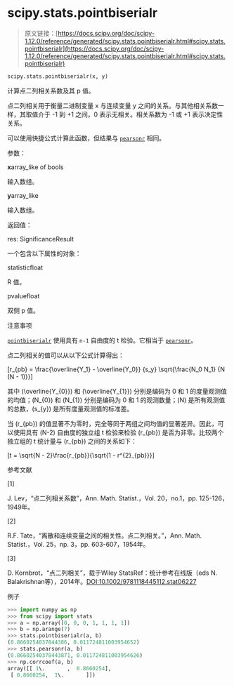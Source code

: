 # scipy.stats.pointbiserialr

> 原文链接：[https://docs.scipy.org/doc/scipy-1.12.0/reference/generated/scipy.stats.pointbiserialr.html#scipy.stats.pointbiserialr](https://docs.scipy.org/doc/scipy-1.12.0/reference/generated/scipy.stats.pointbiserialr.html#scipy.stats.pointbiserialr)

```py
scipy.stats.pointbiserialr(x, y)
```

计算点二列相关系数及其 p 值。

点二列相关用于衡量二进制变量 x 与连续变量 y 之间的关系。与其他相关系数一样，其取值介于 -1 到 +1 之间，0 表示无相关。相关系数为 -1 或 +1 表示决定性关系。

可以使用快捷公式计算此函数，但结果与 [`pearsonr`](scipy.stats.pearsonr.html#scipy.stats.pearsonr "scipy.stats.pearsonr") 相同。

参数：

**x**array_like of bools

输入数组。

**y**array_like

输入数组。

返回值：

res: SignificanceResult

一个包含以下属性的对象：

statisticfloat

R 值。

pvaluefloat

双侧 p 值。

注意事项

[`pointbiserialr`](#scipy.stats.pointbiserialr "scipy.stats.pointbiserialr") 使用具有 `n-1` 自由度的 t 检验。它相当于 [`pearsonr`](scipy.stats.pearsonr.html#scipy.stats.pearsonr "scipy.stats.pearsonr")。

点二列相关的值可以从以下公式计算得出：

\[r_{pb} = \frac{\overline{Y_1} - \overline{Y_0}} {s_y} \sqrt{\frac{N_0 N_1} {N (N - 1)}}\]

其中 \(\overline{Y_{0}}\) 和 \(\overline{Y_{1}}\) 分别是编码为 0 和 1 的度量观测值的均值；\(N_{0}\) 和 \(N_{1}\) 分别是编码为 0 和 1 的观测数量；\(N\) 是所有观测值的总数，\(s_{y}\) 是所有度量观测值的标准差。

当 \(r_{pb}\) 的值显著不为零时，完全等同于两组之间均值的显著差异。因此，可以使用具有 \(N-2\) 自由度的独立组 t 检验来检验 \(r_{pb}\) 是否为非零。比较两个独立组的 t 统计量与 \(r_{pb}\) 之间的关系如下：

\[t = \sqrt{N - 2}\frac{r_{pb}}{\sqrt{1 - r^{2}_{pb}}}\]

参考文献

[1]

J. Lev，“点二列相关系数”，Ann. Math. Statist.，Vol. 20，no.1，pp. 125-126，1949年。

[2]

R.F. Tate，“离散和连续变量之间的相关性。点二列相关。”，Ann. Math. Statist.，Vol. 25，np. 3，pp. 603-607，1954年。

[3]

D. Kornbrot，“点二列相关”，载于Wiley StatsRef：统计参考在线版（eds N. Balakrishnan等），2014年。[DOI:10.1002/9781118445112.stat06227](https://doi.org/10.1002/9781118445112.stat06227)

例子

```py
>>> import numpy as np
>>> from scipy import stats
>>> a = np.array([0, 0, 0, 1, 1, 1, 1])
>>> b = np.arange(7)
>>> stats.pointbiserialr(a, b)
(0.8660254037844386, 0.011724811003954652)
>>> stats.pearsonr(a, b)
(0.86602540378443871, 0.011724811003954626)
>>> np.corrcoef(a, b)
array([[ 1\.       ,  0.8660254],
 [ 0.8660254,  1\.       ]]) 
```

